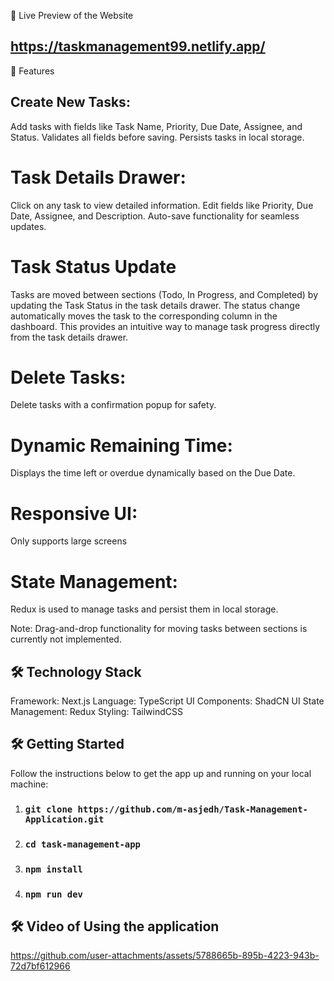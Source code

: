 🚀 Live Preview of the Website
## **https://taskmanagement99.netlify.app/**


🚀 Features
## **Create New Tasks:**

Add tasks with fields like Task Name, Priority, Due Date, Assignee, and Status.
Validates all fields before saving.
Persists tasks in local storage.

# Task Details Drawer:
Click on any task to view detailed information.
Edit fields like Priority, Due Date, Assignee, and Description.
Auto-save functionality for seamless updates.

# Task Status Update
Tasks are moved between sections (Todo, In Progress, and Completed) by updating the Task Status in the task details drawer.
The status change automatically moves the task to the corresponding column in the dashboard.
This provides an intuitive way to manage task progress directly from the task details drawer.

# Delete Tasks:
Delete tasks with a confirmation popup for safety.

# Dynamic Remaining Time:
Displays the time left or overdue dynamically based on the Due Date.

# Responsive UI:
Only supports large screens

# State Management:
Redux is used to manage tasks and persist them in local storage.

Note: Drag-and-drop functionality for moving tasks between sections is currently not implemented.

## 🛠️ **Technology Stack**
Framework: Next.js
Language: TypeScript
UI Components: ShadCN UI
State Management: Redux
Styling: TailwindCSS

## 🛠️ **Getting Started**

Follow the instructions below to get the app up and running on your local machine:

1. ### `git clone https://github.com/m-asjedh/Task-Management-Application.git`
2. ### `cd task-management-app`
3. ### `npm install`
4. ### `npm run dev`


## 🛠️ **Video of Using the application**

https://github.com/user-attachments/assets/5788665b-895b-4223-943b-72d7bf612966


